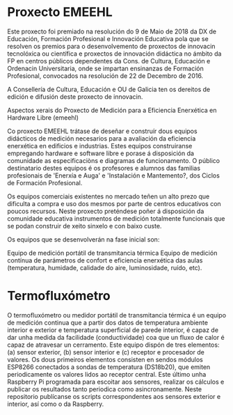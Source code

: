 # Proxecto EMEEHL

Este proxecto foi premiado na resolución do 9 de Maio de 2018 da DX de Educación, Formación Profesional e Innovación Educativa pola que se resolven os premios para o desenvolvemento de proxectos de innovacin tecnolóxica ou científica e proxectos de innovación didáctica no ámbito da FP en centros públicos dependentes da Cons. de Cultura, Educación e Ordenacin Universitaria, onde se impartan ensinanzas de Formación Profesional, convocados na resolución de 22 de Decembro de 2016.

A Consellería de Cultura, Educación e OU de Galicia ten os dereitos de edición e difusión deste proxecto de innovacin.

Aspectos xerais do Proxecto de Medición para a Eficiencia Enerxética en Hardware Libre (emeehl)

Co proxecto EMEEHL trátase de deseñar e construír dous equipos didácticos de medición necesarios para a avaliación da eficiencia enerxética en edificios e industrias. Estes equipos construiranse empregando hardware e software libre e porase á disposición da comunidade as especificaciòns e diagramas de funcionamento. O público destinatario destes equipos é os profesores e alumnos das familias profesionais de 'Enerxía e Auga' e 'Instalación e Mantemento?, dos Ciclos de Formación Profesional.

Os equipos comerciais existentes no mercado teñen un alto prezo que dificulta a compra e uso dos mesmos por parte de centros educativos con poucos recursos. Neste proxecto preténdese poñer á disposición da comunidade educativa instrumentos de medición totalmente funcionais que se podan construir de xeito sinxelo e con baixo custe.

Os equipos que se desenvolverán na fase inicial son:

Equipo de medición portátil de transmitancia térmica Equipo de medición contínua de parámetros de confort e eficiencia enerxética das aulas (temperatura, humidade, calidade do aire, luminosidade, ruído, etc).


# Termofluxómetro
O termofluxómetro ou medidor portátil de transmitancia térmica é un equipo de medición continua que a partir dos datos de temperatura ambiente interior e exterior e temperatura superficial de parede interior, é capaz de dar unha medida da facilidade (conductividade) coa que un fluxo de calor é capaz de atravesar un cerramento. Este equipo dispón de tres elementos: (a) sensor exterior, (b) sensor interior e (c) receptor e procesador de valores. Os dous primeiros elementos consisten en sendos módulos ESP8266 conectados a sondas de temperatura (DS18b20), que emiten periodicamente os valores lidos ao receptor central. Este último unha Raspberry Pi programada para escoitar aos sensores, realizar os cálculos e publicar os resultados tanto periodica como asincronamente.
Neste repositorio publícanse os scripts correspondentes aos sensores exterior e interior, así como o da Raspberry.

